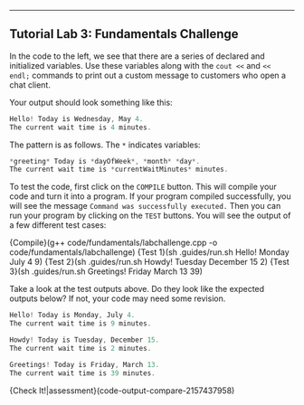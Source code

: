 ---

## Tutorial Lab 3: Fundamentals Challenge

In the code to the left, we see that there are a series of declared and initialized variables. Use these variables along with the `cout <<` and `<< endl;` commands to print out a custom message to customers who open a chat client.

Your output should look something like this:
```c++
Hello! Today is Wednesday, May 4.
The current wait time is 4 minutes.
```

The pattern is as follows. The `*` indicates variables:
```c++
*greeting* Today is *dayOfWeek*, *month* *day*.
The current wait time is *currentWaitMinutes* minutes.
```

To test the code, first click on the `COMPILE` button. This will compile your code and turn it into a program. If your program compiled successfully, you will see the message `Command was successfully executed.` Then you can run your program by clicking on the `TEST` buttons. You will see the output of a few different test cases:

{Compile}(g++ code/fundamentals/labchallenge.cpp -o code/fundamentals/labchallenge)
{Test 1}(sh .guides/run.sh Hello! Monday July 4 9)
{Test 2}(sh .guides/run.sh Howdy! Tuesday December 15 2)
{Test 3}(sh .guides/run.sh Greetings! Friday March 13 39)

Take a look at the test outputs above. Do they look like the expected outputs below? If not, your code may need some revision.
```c++
Hello! Today is Monday, July 4.
The current wait time is 9 minutes.
```
```c++
Howdy! Today is Tuesday, December 15.
The current wait time is 2 minutes.
```
```c++
Greetings! Today is Friday, March 13.
The current wait time is 39 minutes.
```

{Check It!|assessment}(code-output-compare-2157437958)
